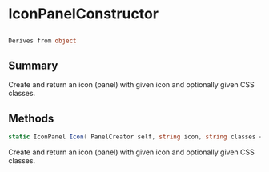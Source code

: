 # IconPanelConstructor

## 
```c#
Derives from object
```

## Summary

Create and return an icon (panel) with given icon and optionally given CSS classes.
## Methods

```c#
static IconPanel Icon( PanelCreator self, string icon, string classes = null) 
```
Create and return an icon (panel) with given icon and optionally given CSS classes.
